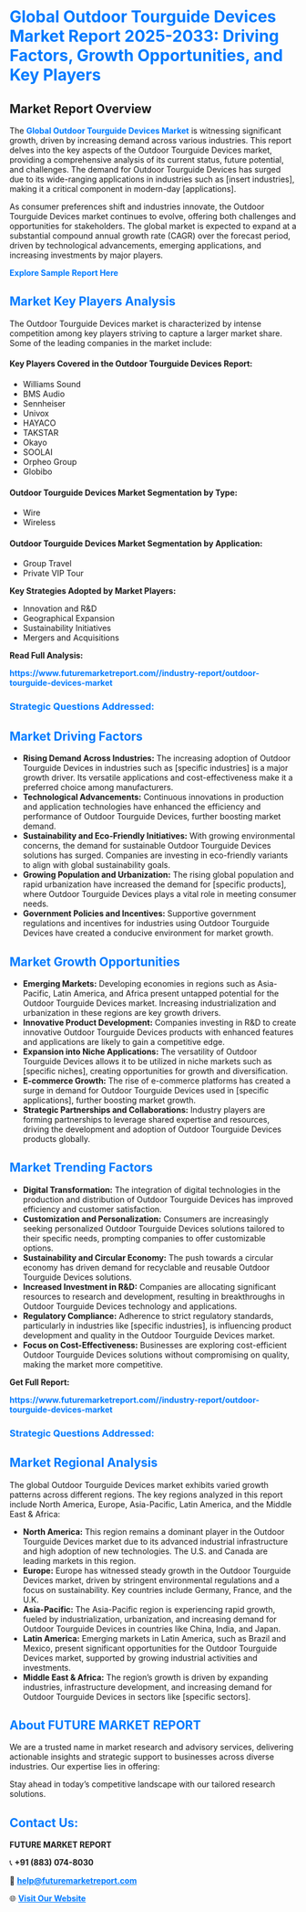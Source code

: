<h1 style="color: #007BFF;">Global Outdoor Tourguide Devices Market Report 2025-2033: Driving Factors, Growth Opportunities, and Key Players</h1>

<section id="overview">
<h2>Market Report Overview</h2>
<p>The <a href="https://www.futuremarketreport.com//industry-report/outdoor-tourguide-devices-market" style="color: #007BFF; text-decoration: none;"><strong>Global Outdoor Tourguide Devices Market</strong></a> is witnessing significant growth, driven by increasing demand across various industries. This report delves into the key aspects of the Outdoor Tourguide Devices market, providing a comprehensive analysis of its current status, future potential, and challenges. The demand for Outdoor Tourguide Devices has surged due to its wide-ranging applications in industries such as [insert industries], making it a critical component in modern-day [applications].</p>
<p>As consumer preferences shift and industries innovate, the Outdoor Tourguide Devices market continues to evolve, offering both challenges and opportunities for stakeholders. The global market is expected to expand at a substantial compound annual growth rate (CAGR) over the forecast period, driven by technological advancements, emerging applications, and increasing investments by major players.</p>
</section>

<section id="overview">
<p><a href="https://www.futuremarketreport.com//request-sample/reportId=57210" style="color: #007BFF; text-decoration: none;"><strong>Explore Sample Report Here</strong></a></p>
</section>

<section id="key-players">
<h2 style="color: #007BFF;">Market Key Players Analysis</h2>
<p>The Outdoor Tourguide Devices market is characterized by intense competition among key players striving to capture a larger market share. Some of the leading companies in the market include:</p>
<h4>Key Players Covered in the Outdoor Tourguide Devices Report:</h4>
<ul><li>Williams Sound</li><li>BMS Audio</li><li>Sennheiser</li><li>Univox</li><li>HAYACO</li><li>TAKSTAR</li><li>Okayo</li><li>SOOLAI</li><li>Orpheo Group</li><li>Globibo</li></ul>
<h4>Outdoor Tourguide Devices Market Segmentation by Type:</h4>
<ul><li>Wire</li><li>Wireless</li></ul>

<h4>Outdoor Tourguide Devices Market Segmentation by Application:</h4>
<ul><li>Group Travel</li><li>Private VIP Tour</li></ul>
<p><strong>Key Strategies Adopted by Market Players:</strong></p>
<ul>
<li>Innovation and R&D</li>
<li>Geographical Expansion</li>
<li>Sustainability Initiatives</li>
<li>Mergers and Acquisitions</li>
</ul>
</section>

<section>
<p><strong>Read Full Analysis: </strong></p><a href="https://www.futuremarketreport.com//industry-report/outdoor-tourguide-devices-market" style="color: #007BFF; text-decoration: none;"><strong>https://www.futuremarketreport.com//industry-report/outdoor-tourguide-devices-market</strong></a>
<h3 style="color: #007BFF;">Strategic Questions Addressed:</h3>
</section>

<section id="driving-factors">
<h2 style="color: #007BFF;">Market Driving Factors</h2>
<ul>
<li><strong>Rising Demand Across Industries:</strong> The increasing adoption of Outdoor Tourguide Devices in industries such as [specific industries] is a major growth driver. Its versatile applications and cost-effectiveness make it a preferred choice among manufacturers.</li>
<li><strong>Technological Advancements:</strong> Continuous innovations in production and application technologies have enhanced the efficiency and performance of Outdoor Tourguide Devices, further boosting market demand.</li>
<li><strong>Sustainability and Eco-Friendly Initiatives:</strong> With growing environmental concerns, the demand for sustainable Outdoor Tourguide Devices solutions has surged. Companies are investing in eco-friendly variants to align with global sustainability goals.</li>
<li><strong>Growing Population and Urbanization:</strong> The rising global population and rapid urbanization have increased the demand for [specific products], where Outdoor Tourguide Devices plays a vital role in meeting consumer needs.</li>
<li><strong>Government Policies and Incentives:</strong> Supportive government regulations and incentives for industries using Outdoor Tourguide Devices have created a conducive environment for market growth.</li>
</ul>
</section>

<section id="growth-opportunities">
<h2 style="color: #007BFF;">Market Growth Opportunities</h2>
<ul>
<li><strong>Emerging Markets:</strong> Developing economies in regions such as Asia-Pacific, Latin America, and Africa present untapped potential for the Outdoor Tourguide Devices market. Increasing industrialization and urbanization in these regions are key growth drivers.</li>
<li><strong>Innovative Product Development:</strong> Companies investing in R&D to create innovative Outdoor Tourguide Devices products with enhanced features and applications are likely to gain a competitive edge.</li>
<li><strong>Expansion into Niche Applications:</strong> The versatility of Outdoor Tourguide Devices allows it to be utilized in niche markets such as [specific niches], creating opportunities for growth and diversification.</li>
<li><strong>E-commerce Growth:</strong> The rise of e-commerce platforms has created a surge in demand for Outdoor Tourguide Devices used in [specific applications], further boosting market growth.</li>
<li><strong>Strategic Partnerships and Collaborations:</strong> Industry players are forming partnerships to leverage shared expertise and resources, driving the development and adoption of Outdoor Tourguide Devices products globally.</li>
</ul>
</section>

<section id="trending-factors">
<h2 style="color: #007BFF;">Market Trending Factors</h2>
<ul>
<li><strong>Digital Transformation:</strong> The integration of digital technologies in the production and distribution of Outdoor Tourguide Devices has improved efficiency and customer satisfaction.</li>
<li><strong>Customization and Personalization:</strong> Consumers are increasingly seeking personalized Outdoor Tourguide Devices solutions tailored to their specific needs, prompting companies to offer customizable options.</li>
<li><strong>Sustainability and Circular Economy:</strong> The push towards a circular economy has driven demand for recyclable and reusable Outdoor Tourguide Devices solutions.</li>
<li><strong>Increased Investment in R&D:</strong> Companies are allocating significant resources to research and development, resulting in breakthroughs in Outdoor Tourguide Devices technology and applications.</li>
<li><strong>Regulatory Compliance:</strong> Adherence to strict regulatory standards, particularly in industries like [specific industries], is influencing product development and quality in the Outdoor Tourguide Devices market.</li>
<li><strong>Focus on Cost-Effectiveness:</strong> Businesses are exploring cost-efficient Outdoor Tourguide Devices solutions without compromising on quality, making the market more competitive.</li>
</ul>
</section>

<section>
<p><strong>Get Full Report: </strong></p><a href="https://www.futuremarketreport.com//industry-report/outdoor-tourguide-devices-market" style="color: #007BFF; text-decoration: none;"><strong>https://www.futuremarketreport.com//industry-report/outdoor-tourguide-devices-market</strong></a>
<h3 style="color: #007BFF;">Strategic Questions Addressed:</h3>
</section>


<section id="regional-analysis">
<h2 style="color: #007BFF;">Market Regional Analysis</h2>
<p>The global Outdoor Tourguide Devices market exhibits varied growth patterns across different regions. The key regions analyzed in this report include North America, Europe, Asia-Pacific, Latin America, and the Middle East & Africa:</p>
<ul>
<li><strong>North America:</strong> This region remains a dominant player in the Outdoor Tourguide Devices market due to its advanced industrial infrastructure and high adoption of new technologies. The U.S. and Canada are leading markets in this region.</li>
<li><strong>Europe:</strong> Europe has witnessed steady growth in the Outdoor Tourguide Devices market, driven by stringent environmental regulations and a focus on sustainability. Key countries include Germany, France, and the U.K.</li>
<li><strong>Asia-Pacific:</strong> The Asia-Pacific region is experiencing rapid growth, fueled by industrialization, urbanization, and increasing demand for Outdoor Tourguide Devices in countries like China, India, and Japan.</li>
<li><strong>Latin America:</strong> Emerging markets in Latin America, such as Brazil and Mexico, present significant opportunities for the Outdoor Tourguide Devices market, supported by growing industrial activities and investments.</li>
<li><strong>Middle East & Africa:</strong> The region’s growth is driven by expanding industries, infrastructure development, and increasing demand for Outdoor Tourguide Devices in sectors like [specific sectors].</li>
</ul>
</section>

<footer>
<h2 style="color: #007BFF;">About FUTURE MARKET REPORT</h2>
<p>We are a trusted name in market research and advisory services, delivering actionable insights and strategic support to businesses across diverse industries. Our expertise lies in offering:</p>

<p>Stay ahead in today’s competitive landscape with our tailored research solutions.</p>

<h2 style="color: #007BFF;">Contact Us:</h2>
<p><strong>FUTURE MARKET REPORT</strong></p>
<p>📞 <strong>+91 (883) 074-8030</strong></p>
<p>📧 <strong><a href="mailto:help@futuremarketreport.com" style="color: #007BFF;">help@futuremarketreport.com</a></strong></p>
<p>🌐 <strong><a href="https://www.futuremarketreport.com/" style="color: #007BFF;">Visit Our Website</a></strong></p>
</footer>